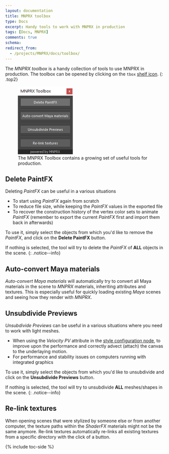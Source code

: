 ```yaml
---
layout: documentation
title: MNPRX toolbox
type: Docs
excerpt: Handy tools to work with MNPRX in production
tags: [Docs, MNPRX]
comments: true
schema:
redirect_from:
  - /projects/MNPRX/docs/toolbox/
---
```


The _MNPRX toolbox_ is a handy collection of tools to use MNPRX in production. The toolbox can be opened by clicking on the `tbox` [shelf icon](../shelf).
{: .top2}

<figure class="align-center">
	<img src="/images/MNPRX/tbox2.png" alt="MNPRX Toolbox" style="max-width:100%;">
	<figcaption>The MNPRX Toolbox contains a growing set of useful tools for production.</figcaption>
</figure>

## Delete PaintFX
Deleting _PaintFX_ can be useful in a various situations
* To start using _PaintFX_ again from scratch
* To reduce file size, while keeping the _PaintFX_ values in the exported file
* To recover the construction history of the vertex color sets to animate _PaintFX_ (remember to export the current _PaintFX_ first and import them back in afterwards)

To use it, simply select the objects from which you'd like to remove the _PaintFX_, and click on the **Delete PaintFX** button.

If nothing is selected, the tool will try to delete the _PaintFX_ of **ALL** objects in the scene.
{: .notice--info}

## Auto-convert Maya materials
_Auto-convert Maya materials_ will automatically try to convert all Maya materials in the scene to _MNPRX_ materials, inheriting attributes and textures. This is especially useful for quickly loading existing _Maya_ scenes and seeing how they render with _MNPRX_.


## Unsubdivide Previews
_Unsubdivide Previews_ can be useful in a various situations where you need to work with light meshes.
* When using the _Velocity PV_ attribute in the [style configuration node](../config/#velocity-pv), to improve upon the performance and correctly advect (attach) the canvas to the underlaying motion.
* For performance and stability issues on computers running with integrated graphics

To use it, simply select the objects from which you'd like to unsubdivide and click on the **Unsubdivide Previews** button.

If nothing is selected, the tool will try to unsubdivide **ALL** meshes/shapes in the scene.
{: .notice--info}

## Re-link textures
When opening scenes that were stylized by someone else or from another computer, the texture paths within the _ShaderFX_ materials might not be the same anymore. Re-link textures automatically re-links all existing textures from a specific directory with the click of a button.

{% include toc-side %}
